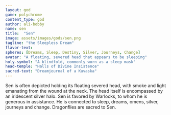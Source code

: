 ```yaml
---
layout: god
game: polychrome
content_type: god
author: ali-bobby
name: sen
title:  "Sen"
image: assets/images/gods/sen.png
tagline: "the Sleepless Dream"
flavor-text:
spheres: [Dreams, Sleep, Destiny, Silver, Journeys, Change]
avatar: "A floating, severed head that appears to be sleeping"
holy-symbol: "A blindfold, commonly worn as a sleep mask"
head-temple: "Halls of Divine Insistence"
sacred-text: "Dreamjournal of a Kuvaska"
---
```

Sen is often depicted holding its floating severed head, with smoke and light emanating from the wound at the neck. The head itself is encompassed by an iridescent silver halo. Sen is favored by Warlocks, to whom he is generous in assistance. He is connected to sleep, dreams, omens, silver, journeys and change. Dragonflies are sacred to Sen.
